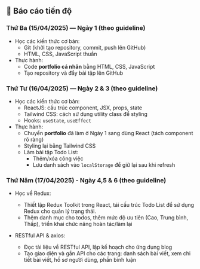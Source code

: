 ## 📌 Báo cáo tiến độ

### Thứ Ba (15/04/2025) — Ngày 1 (theo guideline)

- Học các kiến thức cơ bản:
  - Git (khởi tạo repository, commit, push lên GitHub)
  - HTML, CSS, JavaScript thuần
- Thực hành:
  - Code **portfolio cá nhân** bằng HTML, CSS, JavaScript
  - Tạo repository và đẩy bài tập lên GitHub

### Thứ Tư (16/04/2025) — Ngày 2 & 3 (theo guideline)

- Học các kiến thức cơ bản:
  - ReactJS: cấu trúc component, JSX, props, state
  - Tailwind CSS: cách sử dụng utility class để styling
  - Hooks: `useState`, `useEffect`
- Thực hành:
  - Chuyển **portfolio** đã làm ở Ngày 1 sang dùng React (tách component rõ ràng)
  - Styling lại bằng Tailwind CSS
  - Làm bài tập Todo List:
    - Thêm/xóa công việc
    - Lưu danh sách vào `localStorage` để giữ lại sau khi refresh

### Thứ Năm (17/04/2025) - Ngày 4,5 & 6 (theo guideline)

- Học về Redux:

  - Thiết lập Redux Toolkit trong React, tái cấu trúc Todo List để sử dụng Redux cho quản lý trạng thái.
  - Thêm danh mục cho todos, thêm mức độ ưu tiên (Cao, Trung bình, Thấp), triển khai chức năng hoàn tác/làm lại

- RESTful API & axios:
  - Đọc tài liệu về RESTful API, lập kế hoạch cho ứng dụng blog
  - Tạo giao diện và gắn API cho các trang: danh sách bài viết, xem chi tiết bài viết, hồ sơ người dùng, phần bình luận

